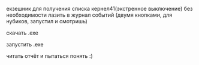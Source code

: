 екзешник для получения списка кернел41(экстренное выключение) без необходимости лазить в журнал событий (двумя кнопками, для нубиков, запустил и смотришь)

скачать .ехе

запустить .ехе

читать отчёт и пытаться понять :)
